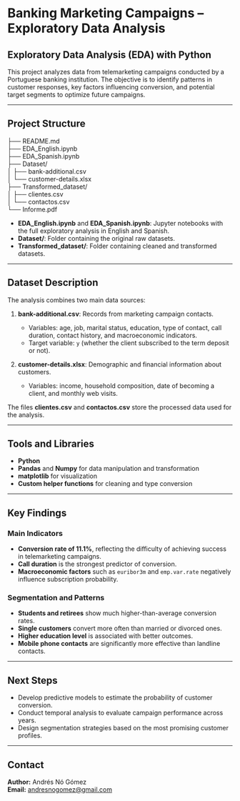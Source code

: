 # Banking Marketing Campaigns – Exploratory Data Analysis  

## Exploratory Data Analysis (EDA) with Python  

This project analyzes data from telemarketing campaigns conducted by a Portuguese banking institution. The objective is to identify patterns in customer responses, key factors influencing conversion, and potential target segments to optimize future campaigns.  

---

## Project Structure  


├── README.md  
├── EDA_English.ipynb  
├── EDA_Spanish.ipynb  
├── Dataset/  
│   ├── bank-additional.csv  
│   └── customer-details.xlsx  
├── Transformed_dataset/  
│   ├── clientes.csv  
│   └── contactos.csv  
└── Informe.pdf  

- **EDA_English.ipynb** and **EDA_Spanish.ipynb**: Jupyter notebooks with the full exploratory analysis in English and Spanish.  
- **Dataset/**: Folder containing the original raw datasets.  
- **Transformed_dataset/**: Folder containing cleaned and transformed datasets.   

---

## Dataset Description  

The analysis combines two main data sources:  

1. **bank-additional.csv**: Records from marketing campaign contacts.  
   - Variables: age, job, marital status, education, type of contact, call duration, contact history, and macroeconomic indicators.  
   - Target variable: `y` (whether the client subscribed to the term deposit or not).  

2. **customer-details.xlsx**: Demographic and financial information about customers.  
   - Variables: income, household composition, date of becoming a client, and monthly web visits.  

The files **clientes.csv** and **contactos.csv** store the processed data used for the analysis.  

---

## Tools and Libraries  

- **Python**  
- **Pandas** and **Numpy** for data manipulation and transformation  
- **matplotlib** for visualization  
- **Custom helper functions** for cleaning and type conversion  

---

## Key Findings  

### Main Indicators  
- **Conversion rate of 11.1%**, reflecting the difficulty of achieving success in telemarketing campaigns.  
- **Call duration** is the strongest predictor of conversion.  
- **Macroeconomic factors** such as `euribor3m` and `emp.var.rate` negatively influence subscription probability.  

### Segmentation and Patterns  
- **Students and retirees** show much higher-than-average conversion rates.  
- **Single customers** convert more often than married or divorced ones.  
- **Higher education level** is associated with better outcomes.  
- **Mobile phone contacts** are significantly more effective than landline contacts.  

---

## Next Steps  

- Develop predictive models to estimate the probability of customer conversion.  
- Conduct temporal analysis to evaluate campaign performance across years.  
- Design segmentation strategies based on the most promising customer profiles.  

---

## Contact  

**Author:** Andrés Nó Gómez  
**Email:** andresnogomez@gmail.com  
